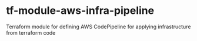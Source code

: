 # tf-module-aws-infra-pipeline
Terraform module for defining AWS CodePipeline for applying infrastructure from terraform code
